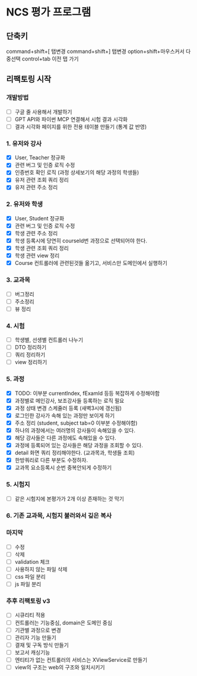 # NCS 평가 프로그램

## 단축키

command+shift+[ 탭변경
command+shift+] 탭변경
option+shift+마우스커서 다중선택
control+tab 이전 탭 가기

## 리팩토링 시작

### 개발방법

- [ ] 구글 줄 사용해서 개발하기
- [ ] GPT API와 파이썬 MCP 연결해서 시험 결과 시각화
- [ ] 결과 시각화 페이지를 위한 전용 테이블 만들기 (통계 값 반영)

### 1. 유저와 강사

- [x] User, Teacher 정규화
- [x] 관련 버그 및 인증 로직 수정
- [x] 인증번호 확인 로직 (과정 상세보기의 해당 과정의 학생들)
- [x] 유저 관련 조회 쿼리 정리
- [x] 유저 관련 주소 정리

### 2. 유저와 학생

- [x] User, Student 정규화
- [x] 관련 버그 및 인증 로직 수정
- [x] 학생 관련 주소 정리
- [x] 학생 등록시에 당연히 courseId번 과정으로 선택되어야 한다.
- [x] 학생 관련 조회 쿼리 정리
- [x] 학생 관련 view 정리
- [x] Course 컨트롤러에 관련된것들 옮기고, 서비스만 도메인에서 실행하기

### 3. 교과목

- [ ] 버그정리
- [ ] 주소정리
- [ ] 뷰 정리

### 4. 시험

- [ ] 학생별, 선생별 컨트롤러 나누기
- [ ] DTO 정리하기
- [ ] 쿼리 정리하기
- [ ] view 정리하기

### 5. 과정

- [x] TODO: 이부분 currentIndex, fExamId 등등 복잡하게 수정해야함
- [x] 과정별로 메인강사, 보조강사들 등록하는 로직 필요
- [x] 과정 상태 변경 스케쥴러 등록 (새벽3시에 갱신됨)
- [x] 로그인한 강사가 속해 있는 과정만 보이게 하기
- [x] 주소 정리 (student, subject tab=0 이부분 수정해야함)
- [x] 하나의 과정에서는 여러명의 강사들이 속해있을 수 있다.
- [x] 해당 강사들은 다른 과정에도 속해있을 수 있다.
- [x] 과정에 등록되어 있는 강사들은 해당 과정을 조회할 수 있다.
- [x] detail 화면 쿼리 정리해야한다. (교과목과, 학생들 조회)
- [x] 한방쿼리로 다른 부분도 수정하자.
- [x] 교과목 요소등록시 순번 중복안되게 수정하기

### 5. 시험지

- [ ] 같은 시험지에 본평가가 2개 이상 존재하는 것 막기

### 6. 기존 교과목, 시험지 불러와서 깊은 복사

### 마지막

- [ ] 수정
- [ ] 삭제
- [ ] validation 체크
- [ ] 사용하지 않는 파일 삭제
- [ ] css 파일 분리
- [ ] js 파일 분리

### 추후 리팩토링 v3

- [ ] 시큐리티 적용
- [ ] 컨트롤러는 기능중심, domain은 도메인 중심
- [ ] 기관별 과정으로 변경
- [ ] 관리자 기능 만들기
- [ ] 결재 및 구독 방식 만들기
- [ ] 보고서 캐싱기능
- [ ] 엔티티가 없는 컨트롤러의 서비스는 XViewService로 만들기
- [ ] view의 구조는 web의 구조와 일치시키기